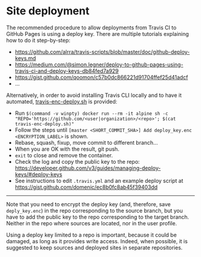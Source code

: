 # Site deployment

The recommended procedure to allow deployments from Travis CI to GitHub Pages is using a deploy key. There are multiple
tutorials explaining how to do it step-by-step:

- https://github.com/alrra/travis-scripts/blob/master/doc/github-deploy-keys.md
- https://medium.com/@simon.legner/deploy-to-github-pages-using-travis-ci-and-deploy-keys-db84fed7a929
- https://gist.github.com/qoomon/c57b0dc866221d91704ffef25d41adcf
- ...

Alternatively, in order to avoid installing Travis CLI locally and to have it automated, [travis-enc-deploy.sh](https://github.com/buildthedocs/btd/blob/master/travis/travis-enc-deploy.sh)
is provided:

- Run `$(command -v winpty) docker run --rm -it alpine sh -c "REPO='https://github.com/<user|organization>/<repo>'; $(cat travis-enc-deploy.sh)"`
- Follow the steps until `[master <SHORT_COMMIT_SHA>] Add deploy_key.enc <ENCRYPTION_LABEL>` is shown.
- Rebase, squash, fixup, move commit to different branch...
- When you are OK with the result, git push.
- `exit` to close and remove the container.
- Check the log and copy the public key to the repo: https://developer.github.com/v3/guides/managing-deploy-keys/#deploy-keys
- See instructions to edit `.travis.yml` and an example deploy script at https://gist.github.com/domenic/ec8b0fc8ab45f39403dd

---

Note that you need to encrypt the deploy key (and, therefore, save `deply_key.enc`) in the repo corresponding to the
source branch, but you have to add the public key to the repo corresponding to the target branch. Neither in the repo
where sources are located, nor in the user profile.

Using a deploy key limited to a repo is important, because it could be damaged, as long as it provides write access.
Indeed, when possible, it is suggested to keep sources and deployed sites in separate repositories.
